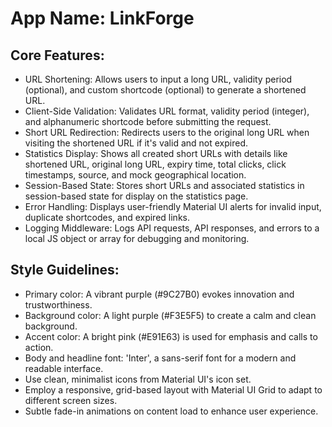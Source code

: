 # **App Name**: LinkForge

## Core Features:

- URL Shortening: Allows users to input a long URL, validity period (optional), and custom shortcode (optional) to generate a shortened URL.
- Client-Side Validation: Validates URL format, validity period (integer), and alphanumeric shortcode before submitting the request.
- Short URL Redirection: Redirects users to the original long URL when visiting the shortened URL if it's valid and not expired.
- Statistics Display: Shows all created short URLs with details like shortened URL, original long URL, expiry time, total clicks, click timestamps, source, and mock geographical location.
- Session-Based State: Stores short URLs and associated statistics in session-based state for display on the statistics page.
- Error Handling: Displays user-friendly Material UI alerts for invalid input, duplicate shortcodes, and expired links.
- Logging Middleware: Logs API requests, API responses, and errors to a local JS object or array for debugging and monitoring.

## Style Guidelines:

- Primary color: A vibrant purple (#9C27B0) evokes innovation and trustworthiness.
- Background color: A light purple (#F3E5F5) to create a calm and clean background.
- Accent color: A bright pink (#E91E63) is used for emphasis and calls to action.
- Body and headline font: 'Inter', a sans-serif font for a modern and readable interface.
- Use clean, minimalist icons from Material UI's icon set.
- Employ a responsive, grid-based layout with Material UI Grid to adapt to different screen sizes.
- Subtle fade-in animations on content load to enhance user experience.
